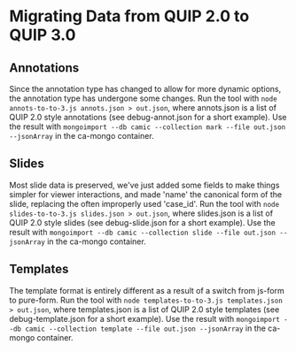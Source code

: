 # Migrating Data from QUIP 2.0 to QUIP 3.0

## Annotations

Since the annotation type has changed to allow for more dynamic options, the annotation type has undergone some changes.
Run the tool with `node annots-to-to-3.js annots.json > out.json`, where annots.json is a list of QUIP 2.0 style annotations (see debug-annot.json for a short example).
Use the result with `mongoimport --db camic --collection mark --file out.json --jsonArray` in the ca-mongo container.


## Slides

Most slide data is preserved, we've just added some fields to make things simpler for viewer interactions, and made 'name' the canonical form of the slide, replacing the often improperly used 'case_id'.
Run the tool with `node slides-to-to-3.js slides.json > out.json`, where slides.json is a list of QUIP 2.0 style slides (see debug-slide.json for a short example).
Use the result with `mongoimport --db camic --collection slide --file out.json --jsonArray` in the ca-mongo container.

## Templates

The template format is entirely different as a result of a switch from js-form to pure-form.
Run the tool with `node templates-to-to-3.js templates.json > out.json`, where templates.json is a list of QUIP 2.0 style templates (see debug-template.json for a short example).
Use the result with `mongoimport --db camic --collection template --file out.json --jsonArray` in the ca-mongo container.
